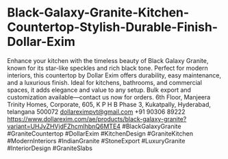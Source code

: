 # Black-Galaxy-Granite-Kitchen-Countertop-Stylish-Durable-Finish-Dollar-Exim
Enhance your kitchen with the timeless beauty of Black Galaxy Granite, known for its star-like speckles and rich black tone. Perfect for modern interiors, this countertop by Dollar Exim offers durability, easy maintenance, and a luxurious finish. Ideal for kitchens, bathrooms, and commercial spaces, it adds elegance and value to any setup. Bulk export and customization available—contact us now for orders.
6th Floor, Manjeera Trinity Homes, Corporate, 605, K P H B Phase 3, Kukatpally, Hyderabad, telangana 500072
dollareximpvt@gmail.com 
+91 90306 89222
https://www.dollarexim.com/ae/products/black-galaxy-granite?variant=UHJvZHVjdFZhcmlhbnQ6MTE4 
 #BlackGalaxyGranite #GraniteCountertop #DollarExim #KitchenDesign #GraniteKitchen #ModernInteriors #IndianGranite #StoneExport #LuxuryGranite #InteriorDesign #GraniteSlabs
 
